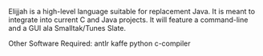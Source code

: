 Elijjah is a high-level language suitable for replacement Java. It is meant to
integrate into current C and Java projects. It will feature a command-line and
a GUI ala Smalltak/Tunes Slate.

Other Software Required:
antlr 
kaffe
python
c-compiler
